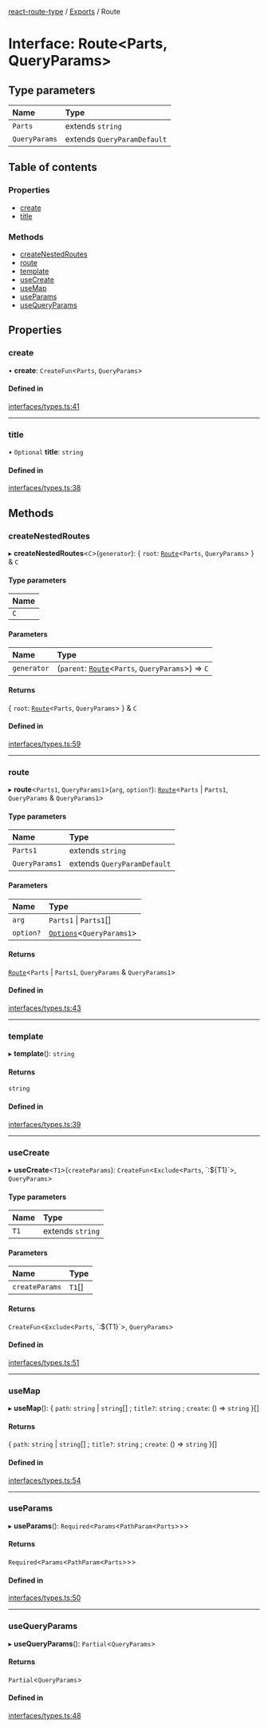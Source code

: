 [react-route-type](../README.md) / [Exports](../modules.md) / Route

# Interface: Route<Parts, QueryParams\>

## Type parameters

| Name | Type |
| :------ | :------ |
| `Parts` | extends `string` |
| `QueryParams` | extends `QueryParamDefault` |

## Table of contents

### Properties

- [create](Route.md#create)
- [title](Route.md#title)

### Methods

- [createNestedRoutes](Route.md#createnestedroutes)
- [route](Route.md#route)
- [template](Route.md#template)
- [useCreate](Route.md#usecreate)
- [useMap](Route.md#usemap)
- [useParams](Route.md#useparams)
- [useQueryParams](Route.md#usequeryparams)

## Properties

### create

• **create**: `CreateFun`<`Parts`, `QueryParams`\>

#### Defined in

[interfaces/types.ts:41](https://github.com/hosseinmd/react-route-type/blob/30eb8c1/src/interfaces/types.ts#L41)

___

### title

• `Optional` **title**: `string`

#### Defined in

[interfaces/types.ts:38](https://github.com/hosseinmd/react-route-type/blob/30eb8c1/src/interfaces/types.ts#L38)

## Methods

### createNestedRoutes

▸ **createNestedRoutes**<`C`\>(`generator`): { `root`: [`Route`](Route.md)<`Parts`, `QueryParams`\>  } & `C`

#### Type parameters

| Name |
| :------ |
| `C` |

#### Parameters

| Name | Type |
| :------ | :------ |
| `generator` | (`parent`: [`Route`](Route.md)<`Parts`, `QueryParams`\>) => `C` |

#### Returns

{ `root`: [`Route`](Route.md)<`Parts`, `QueryParams`\>  } & `C`

#### Defined in

[interfaces/types.ts:59](https://github.com/hosseinmd/react-route-type/blob/30eb8c1/src/interfaces/types.ts#L59)

___

### route

▸ **route**<`Parts1`, `QueryParams1`\>(`arg`, `option?`): [`Route`](Route.md)<`Parts` \| `Parts1`, `QueryParams` & `QueryParams1`\>

#### Type parameters

| Name | Type |
| :------ | :------ |
| `Parts1` | extends `string` |
| `QueryParams1` | extends `QueryParamDefault` |

#### Parameters

| Name | Type |
| :------ | :------ |
| `arg` | `Parts1` \| `Parts1`[] |
| `option?` | [`Options`](Options.md)<`QueryParams1`\> |

#### Returns

[`Route`](Route.md)<`Parts` \| `Parts1`, `QueryParams` & `QueryParams1`\>

#### Defined in

[interfaces/types.ts:43](https://github.com/hosseinmd/react-route-type/blob/30eb8c1/src/interfaces/types.ts#L43)

___

### template

▸ **template**(): `string`

#### Returns

`string`

#### Defined in

[interfaces/types.ts:39](https://github.com/hosseinmd/react-route-type/blob/30eb8c1/src/interfaces/types.ts#L39)

___

### useCreate

▸ **useCreate**<`T1`\>(`createParams`): `CreateFun`<`Exclude`<`Parts`, \`:${T1}\`\>, `QueryParams`\>

#### Type parameters

| Name | Type |
| :------ | :------ |
| `T1` | extends `string` |

#### Parameters

| Name | Type |
| :------ | :------ |
| `createParams` | `T1`[] |

#### Returns

`CreateFun`<`Exclude`<`Parts`, \`:${T1}\`\>, `QueryParams`\>

#### Defined in

[interfaces/types.ts:51](https://github.com/hosseinmd/react-route-type/blob/30eb8c1/src/interfaces/types.ts#L51)

___

### useMap

▸ **useMap**(): { `path`: `string` \| `string`[] ; `title?`: `string` ; `create`: () => `string`  }[]

#### Returns

{ `path`: `string` \| `string`[] ; `title?`: `string` ; `create`: () => `string`  }[]

#### Defined in

[interfaces/types.ts:54](https://github.com/hosseinmd/react-route-type/blob/30eb8c1/src/interfaces/types.ts#L54)

___

### useParams

▸ **useParams**(): `Required`<`Params`<`PathParam`<`Parts`\>\>\>

#### Returns

`Required`<`Params`<`PathParam`<`Parts`\>\>\>

#### Defined in

[interfaces/types.ts:50](https://github.com/hosseinmd/react-route-type/blob/30eb8c1/src/interfaces/types.ts#L50)

___

### useQueryParams

▸ **useQueryParams**(): `Partial`<`QueryParams`\>

#### Returns

`Partial`<`QueryParams`\>

#### Defined in

[interfaces/types.ts:48](https://github.com/hosseinmd/react-route-type/blob/30eb8c1/src/interfaces/types.ts#L48)
